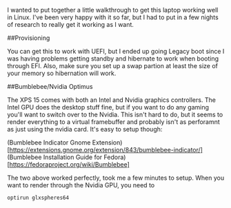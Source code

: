 I wanted to put together a little walkthrough to get this laptop working well in Linux. I've been very happy with it so far, but I had to put in a few nights of research to really get it working as I want.

##Provisioning 

You can get this to work with UEFI, but I ended up going Legacy boot since I was having problems getting standby and hibernate to work when booting through EFI. Also, make sure you set up a swap partion at least the size of your memory so hibernation will work. 

##Bumblebee/Nvidia Optimus

The XPS 15 comes with both an Intel and Nvidia graphics controllers. The Intel GPU does the desktop stuff fine, but if you want to do any gaming you'll want to switch over to the Nvidia. This isn't hard to do, but it seems to render everything to a virtual framebuffer and probably isn't as perforamnt as just using the nvidia card. It's easy to setup though: 

(Bumblebee Indicator Gnome Extension)[https://extensions.gnome.org/extension/843/bumblebee-indicator/]
(Bumblebee Installation Guide for Fedora)[https://fedoraproject.org/wiki/Bumblebee]

The two above worked perfectly, took me a few minutes to setup. When you want to render through the Nvidia GPU, you need to 

```bash
optirun glxspheres64
```
